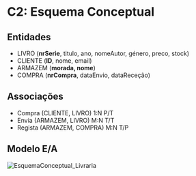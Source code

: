 # C2: Esquema Conceptual

## Entidades
- LIVRO (__nrSerie__, titulo, ano, nomeAutor, género, preco, stock)
- CLIENTE (__ID__, nome, email)
- ARMAZEM (__morada, nome__)
- COMPRA (__nrCompra__, dataEnvio, dataReceção)

 
  
## Associações
- Compra (CLIENTE, LIVRO) 1:N P/T
- Envia (ARMAZEM, LIVRO) M:N T/T
- Regista (ARMAZEM, COMPRA) M:N T/P



## Modelo E/A

![EsquemaConceptual_Livraria](https://user-images.githubusercontent.com/83698988/171970701-aca9b855-1092-46e7-adac-a6a5d6e38ec0.png)

